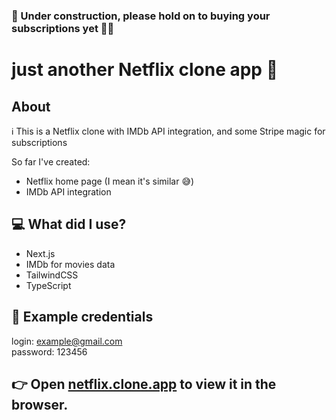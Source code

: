 ### 🚧 Under construction, please hold on to buying your subscriptions yet 👨‍💻

# just another Netflix clone app 🤷

## About

ℹ️ This is a Netflix clone with IMDb API integration, and some Stripe magic for subscriptions

So far I've created:
- Netflix home page (I mean it's similar 😅)
- IMDb API integration

## 💻 What did I use?

* Next.js
* IMDb for movies data
* TailwindCSS
* TypeScript

## 🎫 Example credentials
login: example@gmail.com   
password: 123456

## 👉 Open [netflix.clone.app](https://my-clon-netflix.vercel.app/) to view it in the browser.


